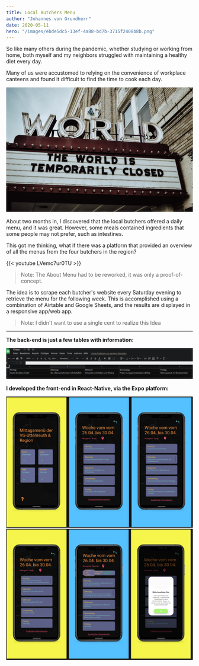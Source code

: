 ```yaml
---
title: Local Butchers Menu
author: "Johannes von Grundherr"
date: 2020-05-11
hero: "/images/ebde5dc5-13ef-4a88-bd7b-3715f2408b8b.png"
---
```


So like many others during the pandemic, whether studying or working from home, both myself and my neighbors struggled with maintaining a healthy diet every day. 

Many of us were accustomed to relying on the convenience of workplace canteens and found it difficult to find the time to cook each day.

![](/images/c0d87485-698a-4745-b65e-36e88fbb8a1b.jpeg)

About two months in, I discovered that the local butchers offered a daily menu, and it was great. However, some meals contained ingredients that some people may not prefer, such as intestines. 

This got me thinking, what if there was a platform that provided an overview of all the menus from the four butchers in the region?

{{< youtube LVemc7ur0TU >}}

> Note: The About Menu had to be reworked, it was only a proof-of-concept.

The idea is to scrape each butcher's website every Saturday evening to retrieve the menu for the following week. This is accomplished using a combination of Airtable and Google Sheets, and the results are displayed in a responsive app/web app.

> Note: I didn't want to use a single cent to realize this Idea

***

**The back-end is just a few tables with information:**

![](/images/34e03e2a-d891-48a3-baff-261a3fb92890.png)

**I developed the front-end in React-Native, via the Expo platform:**

![](/images/3aa387db-21b2-4d13-a2db-15de89ed751b.png)![](/images/d6d94ea5-8983-4391-8d80-9823421c489f.png)
